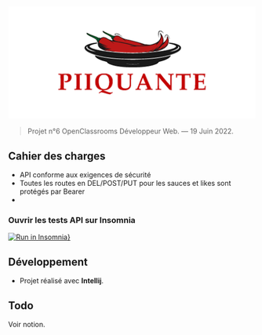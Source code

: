 ![Hot Takes logo](piiquante.png)

> Projet n°6 OpenClassrooms Développeur Web. — 19 Juin 2022.


## Cahier des charges

- API conforme aux exigences de sécurité
- Toutes les routes en DEL/POST/PUT pour les sauces et likes sont protégés par Bearer
- 

### Ouvrir les tests API sur Insomnia

[![Run in Insomnia}](https://insomnia.rest/images/run.svg)](https://insomnia.rest/run?label=Code&uri=https://raw.githubusercontent.com/thomasbnt/DW_P6_Hot_Takes_backend_OC/main/insomnia.json)

## Développement

- Projet réalisé avec **Intellij**. 


## Todo 

Voir notion.
